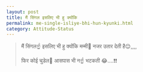 ```yaml
---
layout: post
title: मैं सिंगल इसलिए भी हु क्योंकि
permalink: me-single-isliye-bhi-hun-kyunki.html
category: Attitude-Status
---
```

> मैं सिंगल☝ इसलिए भी हु क्योंकि मम्मी👩 नजर उतार देती है😌,,,,
> 
> फिर कोई चुडेल👻 आसपास भी न☝ भटकती 😂....❗❗
